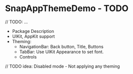 #  SnapAppThemeDemo - TODO


// TODO: ... 

- Package Description
- UIKit, AppKit support
- Theming:
	- NavigationBar: Back button, Title, Buttons
	- TabBar: Use UIKit Appearance to set font.
	- Controls


// TODO idea: Disabled mode - Not applying any theming
